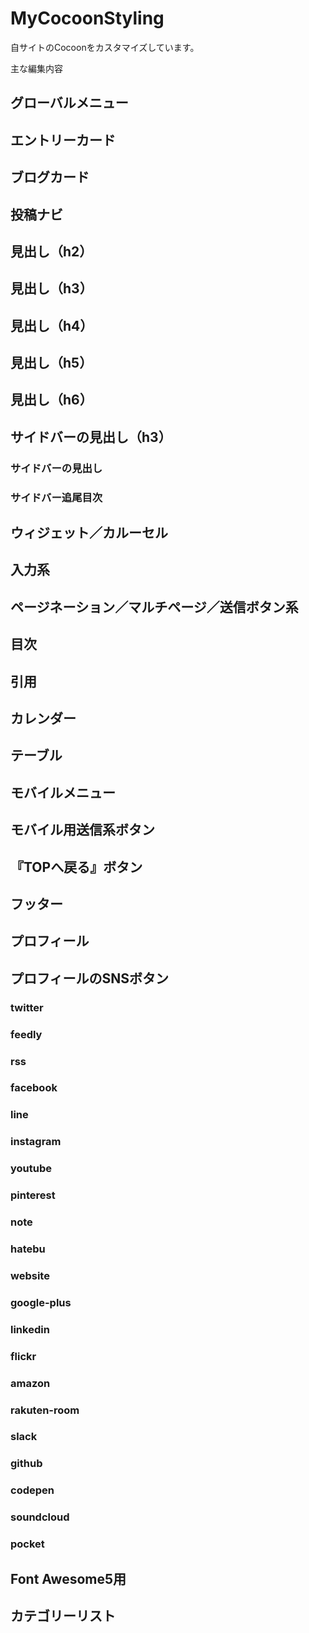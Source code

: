 # MyCocoonStyling
自サイトのCocoonをカスタマイズしています。


主な編集内容

## グローバルメニュー

## エントリーカード

## ブログカード

## 投稿ナビ

## 見出し（h2）

## 見出し（h3）

## 見出し（h4）

## 見出し（h5）

## 見出し（h6）

## サイドバーの見出し（h3）

### サイドバーの見出し
 
### サイドバー追尾目次
  
## ウィジェット／カルーセル

## 入力系

## ページネーション／マルチページ／送信ボタン系

## 目次

## 引用

## カレンダー

## テーブル

## モバイルメニュー

## モバイル用送信系ボタン

## 『TOPへ戻る』ボタン

## フッター

## プロフィール

## プロフィールのSNSボタン

### twitter 

### feedly 

### rss 

### facebook 

### line 

### instagram 

### youtube 

### pinterest 

### note 

### hatebu 

### website 

### google-plus 

### linkedin 

### flickr 

### amazon 

### rakuten-room 

### slack 

### github 

### codepen 

### soundcloud 

### pocket 

## Font Awesome5用 

## カテゴリーリスト 
